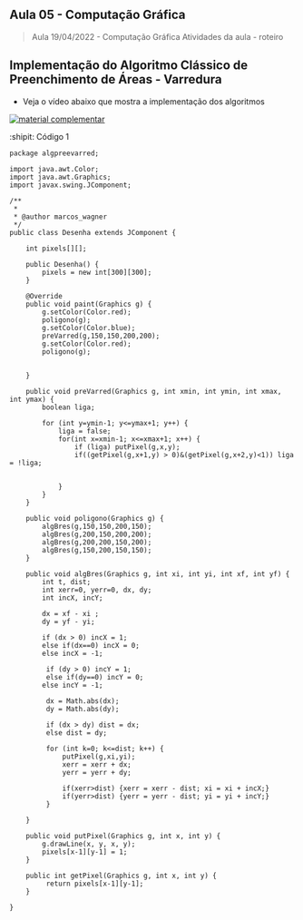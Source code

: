 ## Aula 05 - Computação Gráfica

> Aula 19/04/2022 - Computação Gráfica
> Atividades da aula - roteiro

## Implementação do Algoritmo Clássico de Preenchimento de Áreas - Varredura

- Veja o vídeo abaixo que mostra a implementação dos algoritmos
 
[![material complementar](https://github.com/marcoswagner-commits/projetos_cg/blob/2c262549b09a178950de46fef1258dbeec5b1d03/Capa_Aula5.png)](https://www.youtube.com/watch?v=ZR3LNVua7Pw)


:shipit: Código 1
```
package algpreevarred;

import java.awt.Color;
import java.awt.Graphics;
import javax.swing.JComponent;

/**
 *
 * @author marcos_wagner
 */
public class Desenha extends JComponent {

    int pixels[][];
    
    public Desenha() {
        pixels = new int[300][300];
    }
    
    @Override
    public void paint(Graphics g) {
        g.setColor(Color.red);
        poligono(g);
        g.setColor(Color.blue);
        preVarred(g,150,150,200,200);
        g.setColor(Color.red);
        poligono(g);
        
        
    }
    
    public void preVarred(Graphics g, int xmin, int ymin, int xmax, int ymax) {
        boolean liga;
        
        for (int y=ymin-1; y<=ymax+1; y++) {
            liga = false;
            for(int x=xmin-1; x<=xmax+1; x++) {
                if (liga) putPixel(g,x,y);
                if((getPixel(g,x+1,y) > 0)&(getPixel(g,x+2,y)<1)) liga = !liga;
                
                
            }
        }
    }
    
    public void poligono(Graphics g) {
        algBres(g,150,150,200,150);
        algBres(g,200,150,200,200);
        algBres(g,200,200,150,200);
        algBres(g,150,200,150,150);
    }
    
    public void algBres(Graphics g, int xi, int yi, int xf, int yf) {
        int t, dist;
        int xerr=0, yerr=0, dx, dy;
        int incX, incY;
        
        dx = xf - xi ;
        dy = yf - yi; 
        
        if (dx > 0) incX = 1;
        else if(dx==0) incX = 0;
        else incX = -1;
        
         if (dy > 0) incY = 1;
         else if(dy==0) incY = 0;
        else incY = -1;
         
         dx = Math.abs(dx);
         dy = Math.abs(dy);
         
         if (dx > dy) dist = dx;
         else dist = dy;
         
         for (int k=0; k<=dist; k++) {
             putPixel(g,xi,yi);
             xerr = xerr + dx;
             yerr = yerr + dy;
             
             if(xerr>dist) {xerr = xerr - dist; xi = xi + incX;}
             if(yerr>dist) {yerr = yerr - dist; yi = yi + incY;}
         }
        
    }
    
    public void putPixel(Graphics g, int x, int y) {
        g.drawLine(x, y, x, y);
        pixels[x-1][y-1] = 1;
    }
    
    public int getPixel(Graphics g, int x, int y) {
         return pixels[x-1][y-1];
    }
    
}


```
